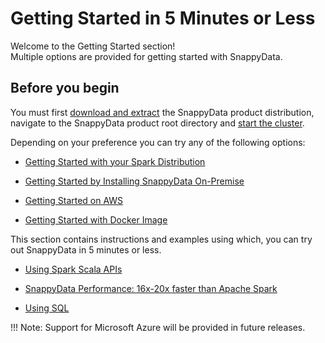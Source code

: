 # Getting Started in 5 Minutes or Less

Welcome to the Getting Started section! <br>
Multiple options are provided for getting started with SnappyData. 

## Before you begin

You must first [download and extract](install.md) the SnappyData product distribution, navigate to the SnappyData product root directory and [start the cluster](howto.md#howto-startcluster).

Depending on your preference you can try any of the following options:


* [Getting Started with your Spark Distribution](quickstart/getting_started_with_your_spark_distribution.md)

* [Getting Started by Installing SnappyData On-Premise](quickstart/getting_started_by_installing_snappydata_on-premise.md)

* [Getting Started on AWS](quickstart/getting_started_on_aws.md)

* [Getting Started with Docker Image](quickstart/getting_started_with_docker_image.md)

This section contains instructions and examples using which, you can try out SnappyData in 5 minutes or less. 

* [Using Spark Scala APIs](quickstart/using_spark_scala_apis.md)

* [SnappyData Performance: 16x-20x faster than Apache Spark](quickstart/performance_apache_spark.md)

* [Using SQL](quickstart/using_sql.md)

!!! Note: 
	Support for Microsoft Azure will be provided in future releases.